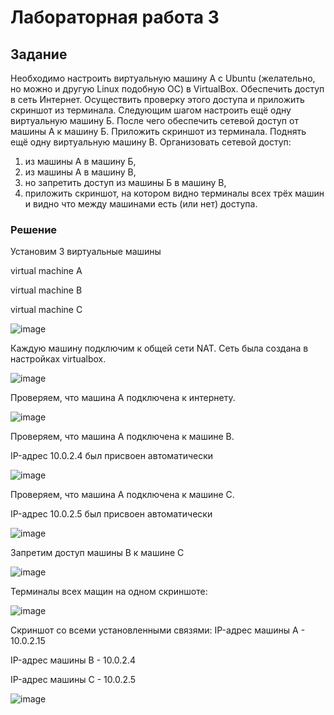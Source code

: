 # Лабораторная работа 3

## Задание

Необходимо настроить виртуальную машину А с Ubuntu (желательно, но можно и другую Linux подобную ОС) в VirtualBox.
Обеспечить доступ в сеть Интернет. Осуществить проверку этого доступа и приложить скриншот из терминала.
Следующим шагом настроить ещё одну виртуальную машину Б.
После чего обеспечить сетевой доступ от машины А к машину Б. Приложить скриншот из терминала.
Поднять ещё одну виртуальную машину В. Организовать сетевой доступ:

1. из машины А в машину Б,
2. из машины А в машину В,
3. но запретить доступ из машины Б в машину В,
4. приложить скриншот, на котором видно терминалы всех трёх машин и видно что между машинами есть (или нет) доступа.

### Решение

Установим 3 виртуальные машины

virtual machine A

virtual machine B

virtual machine C

![image](https://github.com/user-attachments/assets/2bf05257-dc4f-4068-a789-7ac5c7ad98d9)

Каждую машину подключим к общей сети NAT. Сеть была создана в настройках virtualbox.

![image](https://github.com/user-attachments/assets/c97a7773-294e-43ee-92d6-be4e47da2d4c)

Проверяем, что машина А подключена к интернету.

![image](https://github.com/user-attachments/assets/0a2c2a55-884f-4fab-8914-723521272a39)

Проверяем, что машина А подключена к машине В.

IP-адрес 10.0.2.4 был присвоен автоматически

![image](https://github.com/user-attachments/assets/d7eadb84-74fa-4c12-97c9-ce8ea6a6f87d)

Проверяем, что машина А подключена к машине С.

IP-адрес 10.0.2.5 был присвоен автоматически

![image](https://github.com/user-attachments/assets/b8ce71c9-bfe7-4aec-9c34-7b79f293975c)

Запретим доступ машины В к машине С

![image](https://github.com/user-attachments/assets/ade0343c-26dc-4739-ba25-31c6c4c88969)

Терминалы всех мащин на одном скриншоте:

![image](https://github.com/user-attachments/assets/ce6e7c34-079d-41ec-83b1-a4f9ce4eacd5)

Скриншот со всеми установленными связями:
IP-адрес машины А - 10.0.2.15

IP-адрес машины В - 10.0.2.4

IP-адрес машины С - 10.0.2.5

![image](https://github.com/user-attachments/assets/8209544b-e9d1-438a-af95-c15cb779e863)

